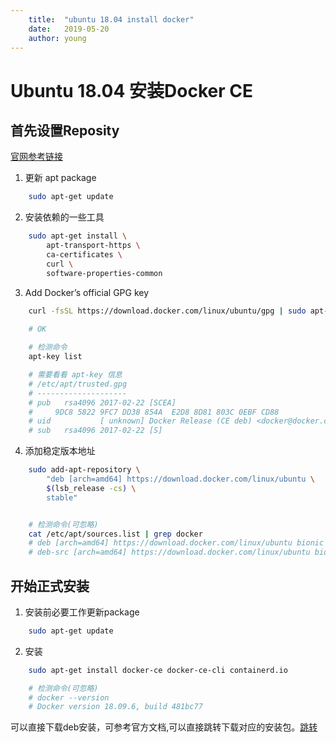 ```yaml
---
    title:  "ubuntu 18.04 install docker"
    date:   2019-05-20
    author: young
---
```

# Ubuntu 18.04 安装Docker CE 

## 首先设置Reposity

[官网参考链接](https://docs.docker.com/install/linux/docker-ee/ubuntu/)


1. 更新 apt package

```bash
    sudo apt-get update

```
2. 安装依赖的一些工具

```bash
    sudo apt-get install \
        apt-transport-https \
        ca-certificates \
        curl \
        software-properties-common
```
3. Add Docker’s official GPG key
```bash
    curl -fsSL https://download.docker.com/linux/ubuntu/gpg | sudo apt-key add -

    # OK
    
    # 检测命令
    apt-key list        

    # 需要看看 apt-key 信息
    # /etc/apt/trusted.gpg
    # --------------------
    # pub   rsa4096 2017-02-22 [SCEA]
    #     9DC8 5822 9FC7 DD38 854A  E2D8 8D81 803C 0EBF CD88
    # uid           [ unknown] Docker Release (CE deb) <docker@docker.com>
    # sub   rsa4096 2017-02-22 [S]
```

4. 添加稳定版本地址

```bash
    sudo add-apt-repository \
        "deb [arch=amd64] https://download.docker.com/linux/ubuntu \
        $(lsb_release -cs) \
        stable"


    # 检测命令(可忽略)
    cat /etc/apt/sources.list | grep docker
    # deb [arch=amd64] https://download.docker.com/linux/ubuntu bionic stable
    # deb-src [arch=amd64] https://download.docker.com/linux/ubuntu bionic stable
```

## 开始正式安装

1. 安装前必要工作更新package
```bash
    sudo apt-get update
```

2. 安装
```bash
    sudo apt-get install docker-ce docker-ce-cli containerd.io

    # 检测命令(可忽略)
    # docker --version
    # Docker version 18.09.6, build 481bc77
```


可以直接下载deb安装，可参考官方文档,可以直接跳转下载对应的安装包。[跳转](https://download.docker.com/linux/ubuntu/dists/bionic/pool/stable/amd64/)

